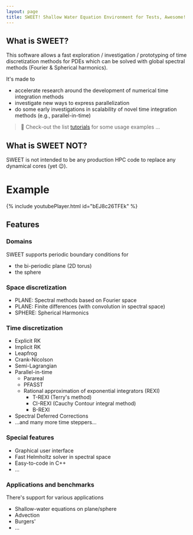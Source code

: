 ```yaml
---
layout: page
title: SWEET! Shallow Water Equation Environment for Tests, Awesome!
---
```


## What is SWEET?

This software allows a fast exploration / investigation / prototyping of time discretization methods for PDEs which can be solved with global spectral methods (Fourier & Spherical harmonics).

It's made to
 * accelerate research around the development of numerical time integration methods
 * investigate new ways to express parallelization
 * do some early investigations in scalability of novel time integration methods (e.g., parallel-in-time)

 > :scroll: Check-out the list [tutorials](./tutorials/index.md) for some usage examples ...


## What is SWEET NOT?

SWEET is not intended to be any production HPC code to replace any dynamical cores (yet :wink:).


# Example
{% include youtubePlayer.html id="bEJ8c26TFEk" %}

## Features

### Domains

SWEET supports periodic boundary conditions for
 * the bi-periodic plane (2D torus)
 * the sphere

### Space discretization

 * PLANE: Spectral methods based on Fourier space
 * PLANE: Finite differences (with convolution in spectral space)
 * SPHERE: Spherical Harmonics

### Time discretization

 * Explicit RK
 * Implicit RK
 * Leapfrog
 * Crank-Nicolson
 * Semi-Lagrangian
 * Parallel-in-time
   * Parareal
   * PFASST
   * Rational approximation of exponential integrators (REXI)
     * T-REXI (Terry's method)
     * CI-REXI (Cauchy Contour integral method)
     * B-REXI 
 * Spectral Deferred Corrections
 * ...and many more time steppers...


### Special features
 * Graphical user interface
 * Fast Helmholtz solver in spectral space
 * Easy-to-code in C++
 * ...

### Applications and benchmarks

There's support for various applications

 * Shallow-water equations on plane/sphere
 * Advection
 * Burgers'
 * ...

